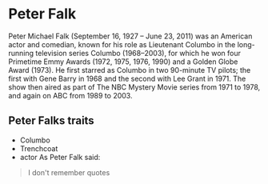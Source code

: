 # Peter Falk
Peter Michael Falk (September 16, 1927 – June 23, 2011) was an American actor and comedian, known for his role as Lieutenant Columbo in the long-running television series Columbo (1968–2003), for which he won four Primetime Emmy Awards (1972, 1975, 1976, 1990) and a Golden Globe Award (1973). He first starred as Columbo in two 90-minute TV pilots; the first with Gene Barry in 1968 and the second with Lee Grant in 1971. The show then aired as part of The NBC Mystery Movie series from 1971 to 1978, and again on ABC from 1989 to 2003.
## Peter Falks traits
* Columbo
* Trenchcoat
* actor
As Peter Falk said:
> I don't remember quotes
